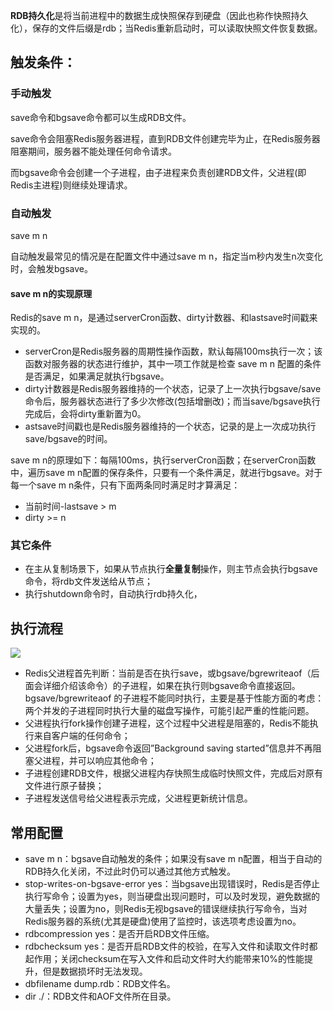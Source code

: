 **RDB持久化**是将当前进程中的数据生成快照保存到硬盘（因此也称作快照持久化），保存的文件后缀是rdb；当Redis重新启动时，可以读取快照文件恢复数据。

## **触发条件：**

### 手动触发

save命令和bgsave命令都可以生成RDB文件。

save命令会阻塞Redis服务器进程，直到RDB文件创建完毕为止，在Redis服务器阻塞期间，服务器不能处理任何命令请求。

而bgsave命令会创建一个子进程，由子进程来负责创建RDB文件，父进程(即Redis主进程)则继续处理请求。

### 自动触发

save m n

自动触发最常见的情况是在配置文件中通过save m n，指定当m秒内发生n次变化时，会触发bgsave。

#### save m n的实现原理

Redis的save m n，是通过serverCron函数、dirty计数器、和lastsave时间戳来实现的。

- serverCron是Redis服务器的周期性操作函数，默认每隔100ms执行一次；该函数对服务器的状态进行维护，其中一项工作就是检查 save m n 配置的条件是否满足，如果满足就执行bgsave。
- dirty计数器是Redis服务器维持的一个状态，记录了上一次执行bgsave/save命令后，服务器状态进行了多少次修改(包括增删改)；而当save/bgsave执行完成后，会将dirty重新置为0。
- astsave时间戳也是Redis服务器维持的一个状态，记录的是上一次成功执行save/bgsave的时间。

save m n的原理如下：每隔100ms，执行serverCron函数；在serverCron函数中，遍历save m n配置的保存条件，只要有一个条件满足，就进行bgsave。对于每一个save m n条件，只有下面两条同时满足时才算满足：

- 当前时间-lastsave > m
- dirty >= n

### 其它条件

- 在主从复制场景下，如果从节点执行**全量复制**操作，则主节点会执行bgsave命令，将rdb文件发送给从节点；
- 执行shutdown命令时，自动执行rdb持久化，

## 执行流程

![](D:\books\Import\java_base\assets\redis\rdb.png)

- Redis父进程首先判断：当前是否在执行save，或bgsave/bgrewriteaof（后面会详细介绍该命令）的子进程，如果在执行则bgsave命令直接返回。bgsave/bgrewriteaof  的子进程不能同时执行，主要是基于性能方面的考虑：两个并发的子进程同时执行大量的磁盘写操作，可能引起严重的性能问题。
- 父进程执行fork操作创建子进程，这个过程中父进程是阻塞的，Redis不能执行来自客户端的任何命令；
- 父进程fork后，bgsave命令返回”Background saving started”信息并不再阻塞父进程，并可以响应其他命令；
- 子进程创建RDB文件，根据父进程内存快照生成临时快照文件，完成后对原有文件进行原子替换；
- 子进程发送信号给父进程表示完成，父进程更新统计信息。

## 常用配置

- save m n：bgsave自动触发的条件；如果没有save m n配置，相当于自动的RDB持久化关闭，不过此时仍可以通过其他方式触发。
- stop-writes-on-bgsave-error   yes：当bgsave出现错误时，Redis是否停止执行写命令；设置为yes，则当硬盘出现问题时，可以及时发现，避免数据的大量丢失；设置为no，则Redis无视bgsave的错误继续执行写命令，当对Redis服务器的系统(尤其是硬盘)使用了监控时，该选项考虑设置为no。
- rdbcompression yes：是否开启RDB文件压缩。
- rdbchecksum yes：是否开启RDB文件的校验，在写入文件和读取文件时都起作用；关闭checksum在写入文件和启动文件时大约能带来10%的性能提升，但是数据损坏时无法发现。
- dbfilename dump.rdb：RDB文件名。
- dir ./：RDB文件和AOF文件所在目录。